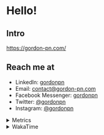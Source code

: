 # Hello!

## Intro

<https://gordon-pn.com/>

## Reach me at

- LinkedIn: [gordonpn](https://www.linkedin.com/in/gordonpn/)
- Email: [contact@gordon-pn.com](mailto:contact@gordon-pn.com)
- Facebook Messenger: [gordonpn](https://www.messenger.com/t/Gordonpn)
- Twitter: [@gordonpn](https://twitter.com/Gordonpn)
- Instagram: [@gordonpn](https://www.instagram.com/gordonpn/)

<details>
  <summary>Metrics</summary>

  <img align="center" src="https://github.com/gordonpn/gordonpn/blob/master/github-metrics.svg" alt="GitHub Metrics">

</details>

<details>
  <summary>WakaTime</summary>

  <!--START_SECTION:waka-->
📊 **This Week I Spent My Time On** 

```text
💬 Programming Languages: 
Java                     11 hrs 27 mins      ███████████░░░░░░░░░░░░░░   42.18 % 
Go                       8 hrs 53 mins       ████████░░░░░░░░░░░░░░░░░   32.75 % 
XML                      1 hr 45 mins        ██░░░░░░░░░░░░░░░░░░░░░░░   06.48 % 
Brazil Dependency Config 1 hr 18 mins        █░░░░░░░░░░░░░░░░░░░░░░░░   04.80 % 
Makefile                 55 mins             █░░░░░░░░░░░░░░░░░░░░░░░░   03.42 % 

🔥 Editors: 
IntelliJ IDEA            24 hrs 29 mins      ███████████████████████░░   90.19 % 
VS Code                  2 hrs 39 mins       ██░░░░░░░░░░░░░░░░░░░░░░░   09.81 % 
```


 Last Updated on 17/01/2025 10:22:42 UTC
<!--END_SECTION:waka-->
</details>
